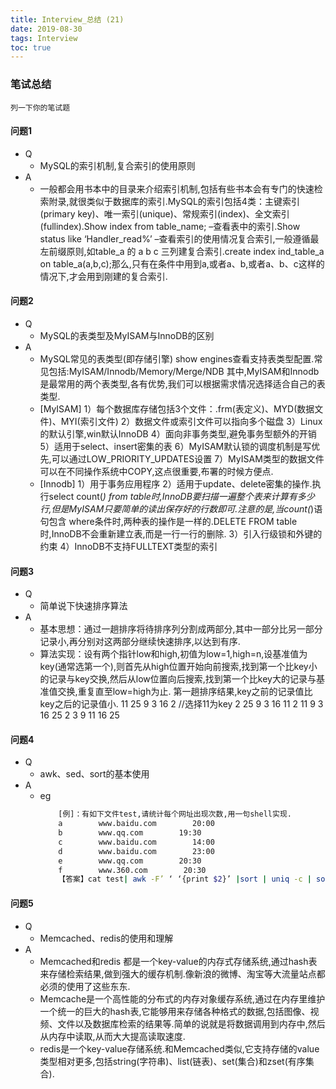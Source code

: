 ```yaml
---
title: Interview_总结 (21)
date: 2019-08-30
tags: Interview
toc: true
---
```


### 笔试总结
    列一下你的笔试题
    
<!-- more -->

#### 问题1
- Q
    * MySQL的索引机制,复合索引的使用原则
- A
    * 一般都会用书本中的目录来介绍索引机制,包括有些书本会有专门的快速检索附录,就很类似于数据库的索引.MySQL的索引包括4类：主键索引(primary key)、唯一索引(unique)、常规索引(index)、全文索引(fullindex).Show index from table_name; –查看表中的索引.Show status like ‘Handler_read%’ –查看索引的使用情况复合索引,一般遵循最左前缀原则,如table_a 的 a b c 三列建复合索引.create index ind_table_a on table_a(a,b,c);那么,只有在条件中用到a,或者a、b,或者a、b、c这样的情况下,才会用到刚建的复合索引.
    
#### 问题2
- Q
    * MySQL的表类型及MyISAM与InnoDB的区别
- A
    * MySQL常见的表类型(即存储引擎)
    show engines查看支持表类型配置.常见包括:MyISAM/Innodb/Memory/Merge/NDB
    其中,MyISAM和Innodb是最常用的两个表类型,各有优势,我们可以根据需求情况选择适合自己的表类型.
    * \[MyISAM]
    1）每个数据库存储包括3个文件：.frm(表定义)、MYD(数据文件)、MYI(索引文件)
    2）数据文件或索引文件可以指向多个磁盘
    3）Linux的默认引擎,win默认InnoDB
    4）面向非事务类型,避免事务型额外的开销
    5）适用于select、insert密集的表
    6）MyISAM默认锁的调度机制是写优先,可以通过LOW_PRIORITY_UPDATES设置
    7）MyISAM类型的数据文件可以在不同操作系统中COPY,这点很重要,布署的时候方便点.
    * \[Innodb]
    1）用于事务应用程序
    2）适用于update、delete密集的操作.执行select count(*) from table时,InnoDB要扫描一遍整个表来计算有多少行,但是MyISAM只要简单的读出保存好的行数即可.注意的是,当count(*)语句包含 where条件时,两种表的操作是一样的.DELETE FROM table时,InnoDB不会重新建立表,而是一行一行的删除.
    3）引入行级锁和外键的约束
    4）InnoDB不支持FULLTEXT类型的索引


#### 问题3
- Q
    * 简单说下快速排序算法
- A
    * 基本思想：通过一趟排序将待排序列分割成两部分,其中一部分比另一部分记录小,再分别对这两部分继续快速排序,以达到有序.
    * 算法实现：设有两个指针low和high,初值为low=1,high=n,设基准值为key(通常选第一个),则首先从high位置开始向前搜索,找到第一个比key小的记录与key交换,然后从low位置向后搜索,找到第一个比key大的记录与基准值交换,重复直至low=high为止.
    第一趟排序结果,key之前的记录值比key之后的记录值小.
    11 25 9 3 16 2 //选择11为key
    2 25 9 3 16 11
    2 11 9 3 16 25
    2 3 9 11 16 25

#### 问题4
- Q
    * awk、sed、sort的基本使用
- A
    * eg
        ```bash
            [例]：有如下文件test,请统计每个网址出现次数,用一句shell实现.
            a        www.baidu.com        20:00
            b        www.qq.com        19:30
            c        www.baidu.com        14:00
            d        www.baidu.com        23:00
            e        www.qq.com        20:30
            f        www.360.com        20:30
            【答案】cat test| awk -F’ ‘ ‘{print $2}’ |sort | uniq -c | sort -rn
        ```

#### 问题5
- Q
    * Memcached、redis的使用和理解
- A
    * Memcached和redis 都是一个key-value的内存式存储系统,通过hash表来存储检索结果,做到强大的缓存机制.像新浪的微博、淘宝等大流量站点都必须的使用了这些东东.
    * Memcache是一个高性能的分布式的内存对象缓存系统,通过在内存里维护一个统一的巨大的hash表,它能够用来存储各种格式的数据,包括图像、视频、文件以及数据库检索的结果等.简单的说就是将数据调用到内存中,然后从内存中读取,从而大大提高读取速度.
    * redis是一个key-value存储系统.和Memcached类似,它支持存储的value类型相对更多,包括string(字符串)、list(链表)、set(集合)和zset(有序集合).

